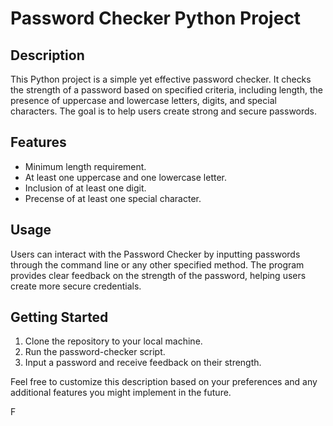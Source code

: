 # Password Checker Python Project 

## Description 

This Python project is a simple yet effective password checker. It checks the strength of a password based on specified criteria, including length, the presence of uppercase and lowercase letters, digits, and special characters. The goal is to help users create strong and secure passwords.

## Features 
- Minimum length requirement.
- At least one uppercase and one lowercase letter.
- Inclusion of at least one digit.
- Precense of at least one special character.

## Usage 
Users can interact with the Password Checker by inputting passwords through the command line or any other specified method. The program provides clear feedback on the strength of the password, helping users create more secure credentials.

## Getting Started
1. Clone the repository to your local machine.
2. Run the password-checker script.
3. Input a password and receive feedback on their strength.

Feel free to customize this description based on your preferences and any additional features you might implement in the future.

F
